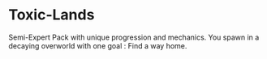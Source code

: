 # Toxic-Lands
Semi-Expert Pack with unique progression and mechanics. You spawn in a decaying overworld with one goal : Find a way home.

